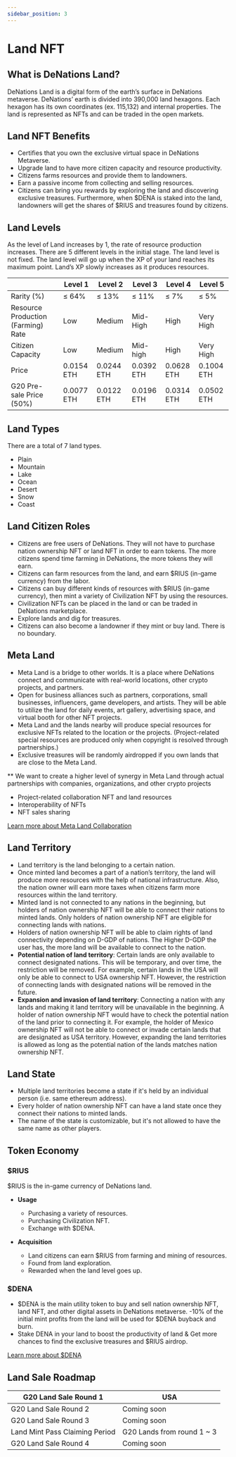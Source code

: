 ```yaml
---
sidebar_position: 3
---
```


# Land NFT

## What is DeNations Land?

DeNations Land is a digital form of the earth’s surface in DeNations metaverse. DeNations’ earth is divided into 390,000 land hexagons. Each hexagon has its own coordinates (ex. 115,132) and internal properties. The land is represented as NFTs and can be traded in the open markets.

## Land NFT Benefits

- Certifies that you own the exclusive virtual space in DeNations Metaverse.
- Upgrade land to have more citizen capacity and resource productivity.
- Citizens farms resources and provide them to landowners.
- Earn a passive income from collecting and selling resources.
- Citizens can bring you rewards by exploring the land and discovering exclusive treasures. Furthermore, when $DENA is staked into the land, landowners will get the shares of $RIUS and treasures found by citizens.

## Land Levels

As the level of Land increases by 1, the rate of resource production increases. There are 5 different levels in the initial stage. The land level is not fixed. The land level will go up when the XP of your land reaches its maximum point. Land’s XP slowly increases as it produces resources.

|                                    | Level 1 | Level 2 | Level 3  | Level 4 | Level 5   |
|------------------------------------|---------|---------|----------|---------|-----------|
| Rarity (%)                         | ≤ 64%   | ≤ 13%   | ≤ 11%    | ≤ 7%    | ≤ 5%      |
| Resource Production (Farming) Rate | Low     | Medium  | Mid-High | High    | Very High |
| Citizen Capacity                   | Low     | Medium  | Mid-high | High    | Very High |
| Price                              | 0.0154 ETH  | 0.0244 ETH  | 0.0392 ETH  | 0.0628 ETH | 0.1004 ETH   |
| G20 Pre-sale Price (50%)           | 0.0077 ETH  | 0.0122 ETH  | 0.0196 ETH  | 0.0314 ETH | 0.0502 ETH   |

## Land Types

There are a total of 7 land types.

- Plain
- Mountain
- Lake
- Ocean
- Desert
- Snow
- Coast

## Land Citizen Roles

- Citizens are free users of DeNations. They will not have to purchase nation ownership NFT or land NFT in order to earn tokens. The more citizens spend time farming in DeNations, the more tokens they will earn.
- Citizens can farm resources from the land, and earn $RIUS (in-game currency) from the labor.
- Citizens can buy different kinds of resources with $RIUS (in-game currency), then mint a variety of Civilization NFT by using the resources.
- Civilization NFTs can be placed in the land or can be traded in DeNations marketplace.
- Explore lands and dig for treasures. 
- Citizens can also become a landowner if they mint or buy land. There is no boundary. 

## Meta Land

- Meta Land is a bridge to other worlds. It is a place where DeNations connect and communicate with real-world locations, other crypto projects, and partners. 
- Open for business alliances such as partners, corporations, small businesses, influencers, game developers, and artists. They will be able to utilize the land for daily events, art gallery, advertising space, and virtual booth for other NFT projects.
- Meta Land and the lands nearby will produce special resources for exclusive NFTs related to the location or the projects. (Project-related special resources are produced only when copyright is resolved through partnerships.)
- Exclusive treasures will be randomly airdropped if you own lands that are close to the Meta Land.

** We want to create a higher level of synergy in Meta Land through actual partnerships with companies, organizations, and other crypto projects

- Project-related collaboration NFT and land resources
- Interoperability of NFTs
- NFT sales sharing

[Learn more about Meta Land Collaboration](https://bloom-wildflower-420.notion.site/DeNations-Meta-Land-8089fb28de374d6c870175ec02f4c16d)

## Land Territory

- Land territory is the land belonging to a certain nation.
- Once minted land becomes a part of a nation’s territory, the land will produce more resources with the help of national infrastructure. Also, the nation owner will earn more taxes when citizens farm more resources within the land territory.
- Minted land is not connected to any nations in the beginning, but holders of nation ownership NFT will be able to connect their nations to minted lands. Only holders of nation ownership NFT are eligible for connecting lands with nations.
- Holders of nation ownership NFT will be able to claim rights of land connectivity depending on D-GDP of nations. The Higher D-GDP the user has, the more land will be available to connect to the nation.
- **Potential nation of land territory**: Certain lands are only available to connect designated nations. This will be temporary, and over time, the restriction will be removed. For example, certain lands in the USA will only be able to connect to USA ownership NFT. However, the restriction of connecting lands with designated nations will be removed in the future. 
- **Expansion and invasion of land territory**: Connecting a nation with any lands and making it land territory will be unavailable in the beginning. A holder of nation ownership NFT would have to check the potential nation of the land prior to connecting it. For example, the holder of Mexico ownership NFT will not be able to connect or invade certain lands that are designated as USA territory. However, expanding the land territories is allowed as long as the potential nation of the lands matches nation ownership NFT.

## Land State

- Multiple land territories become a state if it's held by an individual person (i.e. same ethereum address).
- Every holder of nation ownership NFT can have a land state once they connect their nations to minted lands. 
- The name of the state is customizable, but it's not allowed to have the same name as other players.

## Token Economy

### $RIUS

$RIUS is the in-game currency of DeNations land.

- **Usage**
  - Purchasing a variety of resources.
  - Purchasing Civilization NFT.
  - Exchange with $DENA.

- **Acquisition**
  - Land citizens can earn $RIUS from farming and mining of resources.
  - Found from land exploration.
  - Rewarded when the land level goes up.

### $DENA

- $DENA is the main utility token to buy and sell nation ownership NFT, land NFT, and other digital assets in DeNations metaverse. -10% of the initial mint profits from the land will be used for $DENA buyback and burn.
- Stake DENA in your land to boost the productivity of land & Get more chances to find the exclusive treasures and $RIUS airdrop.

[Learn more about $DENA](/docs/guide/tokenomics)

## Land Sale Roadmap

| G20 Land Sale Round 1          | USA                        |
|--------------------------------|----------------------------|
| G20 Land Sale Round 2          | Coming soon                |
| G20 Land Sale Round 3          | Coming soon                |
| Land Mint Pass Claiming Period | G20 Lands from round 1 ~ 3 |
| G20 Land Sale Round 4          | Coming soon                |
